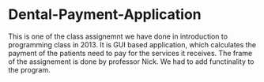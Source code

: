 # Dental-Payment-Application
This is one of the class assignemnt we have done in introduction to programming class in 2013. It is GUI based application, which calculates the payment of the patients need to pay for the services it receives. The frame of the assignement is done by professor Nick. We had to add functinality to the program. 
